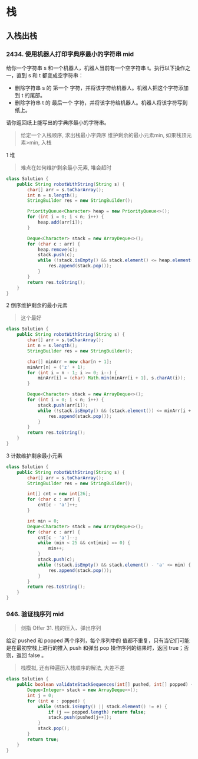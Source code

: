 # 栈

## 入栈出栈

### 2434. 使用机器人打印字典序最小的字符串 mid

给你一个字符串 s 和一个机器人，机器人当前有一个空字符串 t。执行以下操作之一，直到 s 和 t 都变成空字符串：

- 删除字符串 s 的 第一个 字符，并将该字符给机器人。机器人把这个字符添加到 t 的尾部。
- 删除字符串 t 的 最后一个 字符，并将该字符给机器人。机器人将该字符写到纸上。

请你返回纸上能写出的字典序最小的字符串。

> 给定一个入栈顺序, 求出栈最小字典序
> 维护剩余的最小元素min, 如果栈顶元素>min, 入栈

1 堆
> 难点在如何维护剩余最小元素, 堆会超时

```java
class Solution {
    public String robotWithString(String s) {
        char[] arr = s.toCharArray();
        int n = s.length();
        StringBuilder res = new StringBuilder();

        PriorityQueue<Character> heap = new PriorityQueue<>();
        for (int i = 0; i < n; i++) {
            heap.add(arr[i]);
        }

        Deque<Character> stack = new ArrayDeque<>();
        for (char c : arr) {
            heap.remove(c);
            stack.push(c);
            while (!stack.isEmpty() && stack.element() <= heap.element()) {
                res.append(stack.pop());
            }
        }
        return res.toString();
    }
}
```

2 倒序维护剩余的最小元素
> 这个最好

```java
class Solution {
    public String robotWithString(String s) {
        char[] arr = s.toCharArray();
        int n = s.length();
        StringBuilder res = new StringBuilder();

        char[] minArr = new char[n + 1];
        minArr[n] = ('z' + 1);
        for (int i = n - 1; i >= 0; i--) {
            minArr[i] = (char) Math.min(minArr[i + 1], s.charAt(i));
        }

        Deque<Character> stack = new ArrayDeque<>();
        for (int i = 0; i < n; i++) {
            stack.push(arr[i]);
            while (!stack.isEmpty() && (stack.element()) <= minArr[i + 1]) {
                res.append(stack.pop());
            }
        }
        return res.toString();
    }
}
```

3 计数维护剩余最小元素

```java
class Solution {
    public String robotWithString(String s) {
        char[] arr = s.toCharArray();
        StringBuilder res = new StringBuilder();

        int[] cnt = new int[26];
        for (char c : arr) {
            cnt[c - 'a']++;
        }

        int min = 0;
        Deque<Character> stack = new ArrayDeque<>();
        for (char c : arr) {
            cnt[c - 'a']--;
            while (min < 25 && cnt[min] == 0) {
                min++;
            }
            stack.push(c);
            while (!stack.isEmpty() && stack.element() - 'a' <= min) {
                res.append(stack.pop());
            }
        }
        return res.toString();
    }
}
```

### 946. 验证栈序列 mid

> 剑指 Offer 31. 栈的压入、弹出序列

给定 pushed 和 popped 两个序列，每个序列中的 值都不重复，只有当它们可能是在最初空栈上进行的推入 push 和弹出 pop 操作序列的结果时，返回 true；否则，返回 false 。
> 栈模拟, 还有种遍历入栈顺序的解法, 大差不差

```java
class Solution {
    public boolean validateStackSequences(int[] pushed, int[] popped) {
        Deque<Integer> stack = new ArrayDeque<>();
        int j = 0;
        for (int e : popped) {
            while (stack.isEmpty() || stack.element() != e) {
                if (j == popped.length) return false;
                stack.push(pushed[j++]);
            }
            stack.pop();
        }
        return true;
    }
}
```
